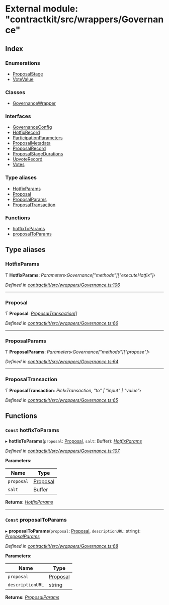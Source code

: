 # External module: "contractkit/src/wrappers/Governance"

## Index

### Enumerations

* [ProposalStage](../enums/_contractkit_src_wrappers_governance_.proposalstage.md)
* [VoteValue](../enums/_contractkit_src_wrappers_governance_.votevalue.md)

### Classes

* [GovernanceWrapper](../classes/_contractkit_src_wrappers_governance_.governancewrapper.md)

### Interfaces

* [GovernanceConfig](../interfaces/_contractkit_src_wrappers_governance_.governanceconfig.md)
* [HotfixRecord](../interfaces/_contractkit_src_wrappers_governance_.hotfixrecord.md)
* [ParticipationParameters](../interfaces/_contractkit_src_wrappers_governance_.participationparameters.md)
* [ProposalMetadata](../interfaces/_contractkit_src_wrappers_governance_.proposalmetadata.md)
* [ProposalRecord](../interfaces/_contractkit_src_wrappers_governance_.proposalrecord.md)
* [ProposalStageDurations](../interfaces/_contractkit_src_wrappers_governance_.proposalstagedurations.md)
* [UpvoteRecord](../interfaces/_contractkit_src_wrappers_governance_.upvoterecord.md)
* [Votes](../interfaces/_contractkit_src_wrappers_governance_.votes.md)

### Type aliases

* [HotfixParams](_contractkit_src_wrappers_governance_.md#hotfixparams)
* [Proposal](_contractkit_src_wrappers_governance_.md#proposal)
* [ProposalParams](_contractkit_src_wrappers_governance_.md#proposalparams)
* [ProposalTransaction](_contractkit_src_wrappers_governance_.md#proposaltransaction)

### Functions

* [hotfixToParams](_contractkit_src_wrappers_governance_.md#const-hotfixtoparams)
* [proposalToParams](_contractkit_src_wrappers_governance_.md#const-proposaltoparams)

## Type aliases

###  HotfixParams

Ƭ **HotfixParams**: *Parameters‹Governance["methods"]["executeHotfix"]›*

*Defined in [contractkit/src/wrappers/Governance.ts:106](https://github.com/celo-org/celo-monorepo/blob/master/packages/contractkit/src/wrappers/Governance.ts#L106)*

___

###  Proposal

Ƭ **Proposal**: *[ProposalTransaction](_contractkit_src_wrappers_governance_.md#proposaltransaction)[]*

*Defined in [contractkit/src/wrappers/Governance.ts:66](https://github.com/celo-org/celo-monorepo/blob/master/packages/contractkit/src/wrappers/Governance.ts#L66)*

___

###  ProposalParams

Ƭ **ProposalParams**: *Parameters‹Governance["methods"]["propose"]›*

*Defined in [contractkit/src/wrappers/Governance.ts:64](https://github.com/celo-org/celo-monorepo/blob/master/packages/contractkit/src/wrappers/Governance.ts#L64)*

___

###  ProposalTransaction

Ƭ **ProposalTransaction**: *Pick‹Transaction, "to" | "input" | "value"›*

*Defined in [contractkit/src/wrappers/Governance.ts:65](https://github.com/celo-org/celo-monorepo/blob/master/packages/contractkit/src/wrappers/Governance.ts#L65)*

## Functions

### `Const` hotfixToParams

▸ **hotfixToParams**(`proposal`: [Proposal](_contractkit_src_wrappers_governance_.md#proposal), `salt`: Buffer): *[HotfixParams](_contractkit_src_wrappers_governance_.md#hotfixparams)*

*Defined in [contractkit/src/wrappers/Governance.ts:107](https://github.com/celo-org/celo-monorepo/blob/master/packages/contractkit/src/wrappers/Governance.ts#L107)*

**Parameters:**

Name | Type |
------ | ------ |
`proposal` | [Proposal](_contractkit_src_wrappers_governance_.md#proposal) |
`salt` | Buffer |

**Returns:** *[HotfixParams](_contractkit_src_wrappers_governance_.md#hotfixparams)*

___

### `Const` proposalToParams

▸ **proposalToParams**(`proposal`: [Proposal](_contractkit_src_wrappers_governance_.md#proposal), `descriptionURL`: string): *[ProposalParams](_contractkit_src_wrappers_governance_.md#proposalparams)*

*Defined in [contractkit/src/wrappers/Governance.ts:68](https://github.com/celo-org/celo-monorepo/blob/master/packages/contractkit/src/wrappers/Governance.ts#L68)*

**Parameters:**

Name | Type |
------ | ------ |
`proposal` | [Proposal](_contractkit_src_wrappers_governance_.md#proposal) |
`descriptionURL` | string |

**Returns:** *[ProposalParams](_contractkit_src_wrappers_governance_.md#proposalparams)*
